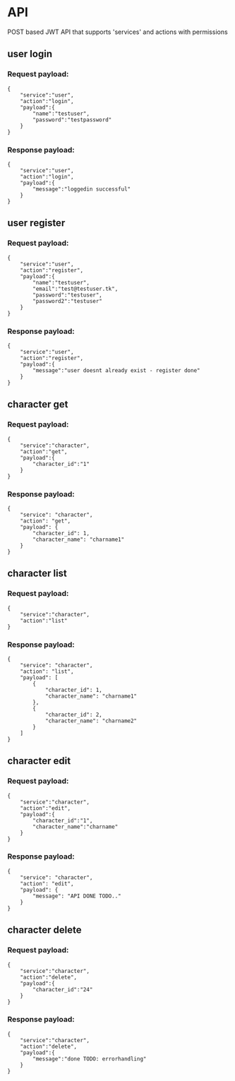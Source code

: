 # API
POST based JWT API that supports 'services' and actions with permissions


## user login

### Request payload:
```
{
    "service":"user",
    "action":"login",
    "payload":{
        "name":"testuser",
        "password":"testpassword"
    }
}
```

### Response payload:
```
{
    "service":"user",
    "action":"login",
    "payload":{
        "message":"loggedin successful"
    }
}
```

## user register

### Request payload:
```
{
    "service":"user",
    "action":"register",
    "payload":{
        "name":"testuser",
        "email":"test@testuser.tk",
        "password":"testuser",
        "password2":"testuser"
    }
}
```

### Response payload:
```
{
    "service":"user",
    "action":"register",
    "payload":{
        "message":"user doesnt already exist - register done"
    }
}
```

## character get

### Request payload:
```
{
    "service":"character",
    "action":"get",
    "payload":{
        "character_id":"1"
    }
}
```

### Response payload:
```
{
    "service": "character",
    "action": "get",
    "payload": {
        "character_id": 1,
        "character_name": "charname1"
    }
}
```

## character list

### Request payload:
```
{
    "service":"character",
    "action":"list"
}
```

### Response payload:
```
{
    "service": "character",
    "action": "list",
    "payload": [
        {
            "character_id": 1,
            "character_name": "charname1"
        },
        {
            "character_id": 2,
            "character_name": "charname2"
        }
    ]
}
```

## character edit

### Request payload:
```
{
    "service":"character",
    "action":"edit",
    "payload":{
        "character_id":"1",
        "character_name":"charname"
    }
}
```

### Response payload:
```
{
    "service": "character",
    "action": "edit",
    "payload": {
        "message": "API DONE TODO.."
    }
}
```

## character delete

### Request payload:
```
{
    "service":"character",
    "action":"delete",
    "payload":{
        "character_id":"24"
    }
}
```

### Response payload:
```
{
    "service":"character",
    "action":"delete",
    "payload":{
        "message":"done TODO: errorhandling"
    }
}
```
